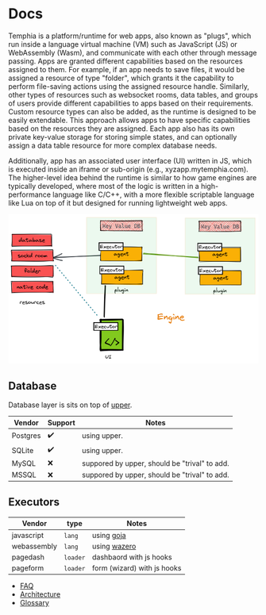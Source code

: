 # Docs

Temphia is a platform/runtime for web apps, also known as "plugs", which run inside a language virtual machine (VM) such as JavaScript (JS) or WebAssembly (Wasm), and communicate with each other through message passing. Apps are granted different capabilities based on the resources assigned to them. For example, if an app needs to save files, it would be assigned a resource of type "folder", which grants it the capability to perform file-saving actions using the assigned resource handle. Similarly, other types of resources such as websocket rooms, data tables, and groups of users provide different capabilities to apps based on their requirements. Custom resource types can also be added, as the runtime is designed to be easily extendable. This approach allows apps to have specific capabilities based on the resources they are assigned. Each app also has its own private key-value storage for storing simple states, and can optionally assign a data table resource for more complex database needs.

Additionally, app has an associated user interface (UI) written in JS, which is executed inside an iframe or sub-origin (e.g., xyzapp.mytemphia.com). The higher-level idea behind the runtime is similar to how game engines are typically developed, where most of the logic is written in a high-performance language like C/C++, with a more flexible scriptable language like Lua on top of it but designed for running lightweight web apps.

![](../contrib/arch.png)

## Database

Database layer is sits on top of [upper](https://github.com/upper/db).

| Vendor       | Support   | Notes                                         
|--------------|-----------|-----------------------------------------------
| Postgres     | ✔️         |  using upper.                                 
| SQLite       | ✔️         |  using upper.                                 
| MySQL        | ❌         |  suppored by upper, should be "trival" to add.
| MSSQL        | ❌         |  suppored by upper, should be "trival" to add.

## Executors

| Vendor       |type    | Notes                                         |
|--------------|--------|-----------------------
| javascript   |`lang`  |  using [goja](https://github.com/dop251/goja)
| webassembly  |`lang`  |  using [wazero](github.com/tetratelabs/wazero)
| pagedash     |`loader`|  dashbaord with js hooks  
| pageform     |`loader`|  form (wizard) with js hooks


- [FAQ](./faq.md)
- [Architecture](./arch.md)
- [Glossary](./glossary.md)